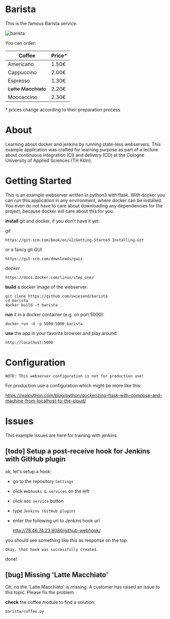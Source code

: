 # Barista

This is the famous Barista service.

![barista](barista/static/img/barista.png)

You can order:

|Coffee|Price\*|
|----|----|
|Americano|1.50€
|Cappuccino|2.00€
|Espresso|1.30€
|~~Latte Macchiato~~|2.20€
|Moccaccino|2.30€

\* prices change according to their preparation process

# About
Learning about docker and jenkins by running state-less webservers. This example application was crafted for learning purpose as part of a lecture about continuous integration (CI) and delivery (CD) at the Cologne University of Applied Sciences (TH Köln).

# Getting Started
This is an example webserver written in python3 with flask. With docker you can run this application in any environment, where docker can be installed. You even do not have to care about downloading any dependencies for the project, because docker will care about this for you.

**install** git and docker, if you don't have it yet:

*git*

    https://git-scm.com/book/en/v2/Getting-Started-Installing-Git
    
or a fancy git GUI

    https://git-scm.com/downloads/guis
    
*docker*

    https://docs.docker.com/linux/step_one/


**build** a docker image of the webserver:

    git clone https://github.com/swiesend/barista
    cd barista
    docker build -t barista .
    
**run** it in a docker container (e.g. on port 5000):

    docker run -d -p 5000:5000 barista

**use** the app in your favorite browser and play around:

    http://localhost:5000

# Configuration

    NOTE: This webserver configuration is not for production use!

For production use a configuration which might be more like this:

https://realpython.com/blog/python/dockerizing-flask-with-compose-and-machine-from-localhost-to-the-cloud/


# Issues

This example issues are here for training with jenkins.

## [todo] Setup a post-receive hook for Jenkins with GitHub plugin

ok, let's setup a hook:

* go to the repository `Settings`
* click `Webhooks & services` on the left
* click `Add service` button
* type `Jenkins (GitHub plugin)`
* enter the following url to Jenkins hook url

    http://78.46.74.23:8080/github-webhook/


you should see something like this as response on the top:


    Okay, that hook was successfully created.

done!

## [bug] Missing 'Latte Macchiato'

Oh, no the 'Latte Macchiato' is missing. A customer has raised an issue to this topic. Please fix the problem.

**check** the coffee module to find a solution:

    barista/coffee.py
